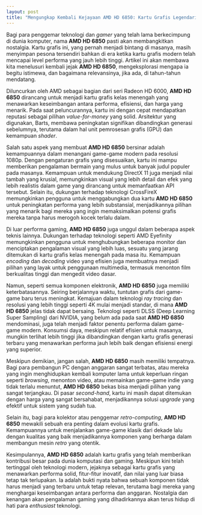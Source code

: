 ```yaml
---
layout: post
title: "Mengungkap Kembali Kejayaan AMD HD 6850: Kartu Grafis Legendaris di Era Modern"
---
```


Bagi para penggemar teknologi dan *gamer* yang telah lama berkecimpung di dunia komputer, nama **AMD HD 6850** pasti akan membangkitkan nostalgia. Kartu grafis ini, yang pernah menjadi bintang di masanya, masih menyimpan pesona tersendiri bahkan di era ketika kartu grafis modern telah mencapai level performa yang jauh lebih tinggi. Artikel ini akan membawa kita menelusuri kembali jejak **AMD HD 6850**, mengeksplorasi mengapa ia begitu istimewa, dan bagaimana relevansinya, jika ada, di tahun-tahun mendatang.

Diluncurkan oleh AMD sebagai bagian dari seri Radeon HD 6000, **AMD HD 6850** dirancang untuk menjadi kartu grafis kelas menengah yang menawarkan keseimbangan antara performa, efisiensi, dan harga yang menarik. Pada saat peluncurannya, kartu ini dengan cepat mendapatkan reputasi sebagai pilihan *value-for-money* yang solid. Arsitektur yang digunakan, Barts, membawa peningkatan signifikan dibandingkan generasi sebelumnya, terutama dalam hal unit pemrosesan grafis (GPU) dan kemampuan *shader*.

Salah satu aspek yang membuat **AMD HD 6850** bersinar adalah kemampuannya dalam menangani game-game modern pada resolusi 1080p. Dengan pengaturan grafis yang disesuaikan, kartu ini mampu memberikan pengalaman bermain yang mulus untuk banyak judul populer pada masanya. Kemampuan untuk mendukung DirectX 11 juga menjadi nilai tambah yang krusial, memungkinkan visual yang lebih detail dan efek yang lebih realistis dalam game yang dirancang untuk memanfaatkan API tersebut. Selain itu, dukungan terhadap teknologi CrossFireX memungkinkan pengguna untuk menggabungkan dua kartu **AMD HD 6850** untuk peningkatan performa yang lebih substansial, menjadikannya pilihan yang menarik bagi mereka yang ingin memaksimalkan potensi grafis mereka tanpa harus merogoh kocek terlalu dalam.

Di luar performa gaming, **AMD HD 6850** juga unggul dalam beberapa aspek teknis lainnya. Dukungan terhadap teknologi seperti AMD Eyefinity memungkinkan pengguna untuk menghubungkan beberapa monitor dan menciptakan pengalaman visual yang lebih luas, sesuatu yang jarang ditemukan di kartu grafis kelas menengah pada masa itu. Kemampuan *encoding* dan *decoding* video yang efisien juga membuatnya menjadi pilihan yang layak untuk penggunaan multimedia, termasuk menonton film berkualitas tinggi dan mengedit video dasar.

Namun, seperti semua komponen elektronik, **AMD HD 6850** juga memiliki keterbatasannya. Seiring berjalannya waktu, tuntutan grafis dari game-game baru terus meningkat. Kemajuan dalam teknologi *ray tracing* dan resolusi yang lebih tinggi seperti 4K mulai menjadi standar, di mana **AMD HD 6850** jelas tidak dapat bersaing. Teknologi seperti DLSS (Deep Learning Super Sampling) dari NVIDIA, yang belum ada pada saat **AMD HD 6850** mendominasi, juga telah menjadi faktor penentu performa dalam game-game modern. Konsumsi daya, meskipun relatif efisien untuk masanya, mungkin terlihat lebih tinggi jika dibandingkan dengan kartu grafis generasi terbaru yang menawarkan performa jauh lebih baik dengan efisiensi energi yang superior.

Meskipun demikian, jangan salah, **AMD HD 6850** masih memiliki tempatnya. Bagi para pembangun PC dengan anggaran sangat terbatas, atau mereka yang ingin menghidupkan kembali komputer lama untuk keperluan ringan seperti *browsing*, menonton video, atau memainkan game-game indie yang tidak terlalu menuntut, **AMD HD 6850** bekas bisa menjadi pilihan yang sangat terjangkau. Di pasar *second-hand*, kartu ini masih dapat ditemukan dengan harga yang sangat bersahabat, menjadikannya solusi *upgrade* yang efektif untuk sistem yang sudah tua.

Selain itu, bagi para kolektor atau penggemar *retro-computing*, **AMD HD 6850** mewakili sebuah era penting dalam evolusi kartu grafis. Kemampuannya untuk menjalankan game-game klasik dari dekade lalu dengan kualitas yang baik menjadikannya komponen yang berharga dalam membangun mesin *retro* yang otentik.

Kesimpulannya, **AMD HD 6850** adalah kartu grafis yang telah memberikan kontribusi besar pada dunia komputasi dan gaming. Meskipun kini telah tertinggal oleh teknologi modern, jejaknya sebagai kartu grafis yang menawarkan performa solid, fitur-fitur inovatif, dan nilai yang luar biasa tetap tak terlupakan. Ia adalah bukti nyata bahwa sebuah komponen tidak harus menjadi yang terbaru untuk tetap relevan, terutama bagi mereka yang menghargai keseimbangan antara performa dan anggaran. Nostalgia dan kenangan akan pengalaman gaming yang dihadirkannya akan terus hidup di hati para *enthusiast* teknologi.
